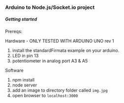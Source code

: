 ### Arduino to Node.js/Socket.io project

##### Getting started

Prereqs:

Hardware - ONLY TESTED WITH ARDUINO UNO rev 1

1. install the standardFirmata example on your arduino.
2. LED in pin 13
3. potentiometer in analog port A3 & A5


Software

1. npm install
2. node server
3. add an image to directory folder called ```img.jpg```
4. open browser to ```localhost:3000```
